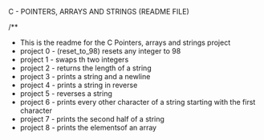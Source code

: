 C - POINTERS, ARRAYS AND STRINGS (README FILE)

/**
* This is the readme for the C Pointers, arrays and strings project
* project 0 - (reset_to_98) resets any integer to 98
* project 1 - swaps th two integers
* project 2 - returns the length of a string
* project 3 - prints a string and a newline
* project 4 - prints a string in reverse
* project 5 - reverses a string
* project 6 - prints every other character of a string starting with the first character
* project 7 - prints the second half of a string
* project 8 - prints the elementsof an array
